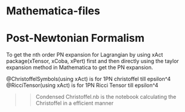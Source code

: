 # Mathematica-files

# Post-Newtonian Formalism
To get the nth order PN expansion for Lagrangian by using xAct package(xTensor, xCoba, xPert) first and then directly using the taylor expansion method in Mathematica to get the PN expansion.

@ChristoffelSymbols(using xAct) is for 1PN christoffel till epsilon^4 
@RicciTensor(using xAct) is for 1PN Ricci Tensor till epsilon^4
>> Condensed Christoffel.nb is the notebook calculating the Christoffel in a efficient manner
